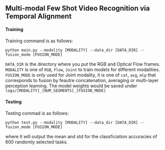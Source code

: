 ## Multi-modal Few Shot Video Recognition via Temporal Alignment


#### Training
Training command is as follows:
```
python main.py --modality [MODALITY] --data_dir [DATA_DIR] --fusion_mode [FUSION_MODE]
```
`DATA_DIR` is the directory where you put the RGB and Optical Flow frames. `MODALITY` is one of `RGB`, `Flow`, `Joint` to train models for different modalities. `FUSION_MODE` is only used for Joint modality, it is one of `cat`, `avg`, `mlp` that corresponds to fusion by feautre concatenation, averaging or multi-layer perception learning. The model weights would be saved under `logs/[MODALITY]_[NUM_SEGMENTS]_[FUSION_MODE]`

#### Testing
Testing commad is as follows:
```
python test.py --modality [MODALITY] --data_dir [DATA_DIR] --fusion_mode [FUSION_MODE]
```
where it will output the mean and std for the classficiation accuracies of 600 randomly selected tasks.
